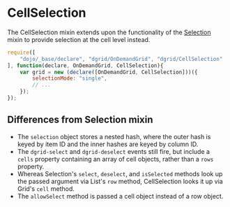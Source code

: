 # CellSelection

The CellSelection mixin extends upon the functionality of the [Selection](Selection.md) mixin
to provide selection at the cell level instead.

```js
require([
    "dojo/_base/declare", "dgrid/OnDemandGrid", "dgrid/CellSelection"
], function(declare, OnDemandGrid, CellSelection){
    var grid = new (declare([OnDemandGrid, CellSelection]))({
        selectionMode: "single",
        // ...
    });
});
```

## Differences from Selection mixin

* The `selection` object stores a nested hash, where the outer hash is
  keyed by item ID and the inner hashes are keyed by column ID.
* The `dgrid-select` and `dgrid-deselect` events still fire, but include a
  `cells` property containing an array of cell objects, rather than a `rows`
  property.
* Whereas Selection's `select`, `deselect`, and `isSelected` methods look up the
  passed argument via List's `row` method, CellSelection looks it up via Grid's
  `cell` method.
* The `allowSelect` method is passed a cell object instead of a row object.